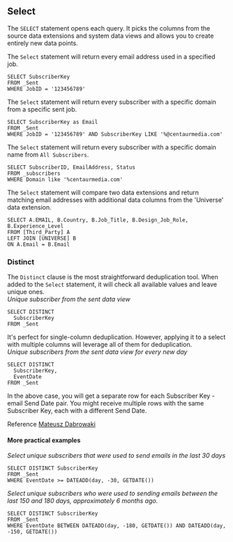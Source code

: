 ## Select

The `SELECT` statement opens each query. It picks the columns from the source data extensions and system data views and allows you to create entirely new data points.

The `Select` statement will return every email address used in a specified job.
```
SELECT SubscriberKey
FROM _Sent
WHERE JobID = '123456789'
```

The `Select` statement will return every subscriber with a specific domain from a specific sent job.
```
SELECT SubscriberKey as Email
FROM _Sent
WHERE JobID = '123456789' AND SubscriberKey LIKE '%@centaurmedia.com'
```

The `Select` statement will return every subscriber with a specific domain name from `All Subscribers`.
```
SELECT SubscriberID, EmailAddress, Status
FROM _subscribers
WHERE Domain like '%centaurmedia.com'
```

The `Select` statement will compare two data extensions and return matching email addresses with additional data columns from the 'Universe' data extension.
```
SELECT A.EMAIL, B.Country, B.Job_Title, B.Design_Job_Role, B.Experience_Level
FROM [Third_Party] A
LEFT JOIN [UNIVERSE] B
ON A.Email = B.Email
```

### Distinct
The `Distinct` clause is the most straightforward deduplication tool. When added to the `Select` statement, it will check all available values and leave unique ones.\
*Unique subscriber from the sent data view*
```
SELECT DISTINCT
  SubscriberKey
FROM _Sent
```
It's perfect for single-column deduplication. However, applying it to a select with multiple columns will leverage all of them for deduplication.\
*Unique subscribers from the sent data view for every new day*
```
SELECT DISTINCT
  SubscriberKey,
  EventDate
FROM _Sent
```
In the above case, you will get a separate row for each Subscriber Key - email Send Date pair. You might receive multiple rows with the same Subscriber Key, each with a different Send Date.

Reference [Mateusz Dabrowaki](https://mateuszdabrowski.pl/docs/sql/sfmc-sql-select/)

#### More practical examples
*Select unique subscribers that were used to send emails in the last 30 days*
```
SELECT DISTINCT SubscriberKey
FROM _Sent
WHERE EventDate >= DATEADD(day, -30, GETDATE())
```
*Select unique subscribers who were used to sending emails between the last 150 and 180 days, approximately 6 months ago.*
```
SELECT DISTINCT SubscriberKey
FROM _Sent
WHERE EventDate BETWEEN DATEADD(day, -180, GETDATE()) AND DATEADD(day, -150, GETDATE())
```

